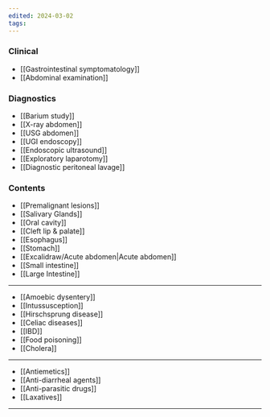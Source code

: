 ```yaml
---
edited: 2024-03-02
tags:
---
```

### Clinical
- [[Gastrointestinal symptomatology]] 
- [[Abdominal examination]] 
### Diagnostics
- [[Barium study]]
- [[X-ray abdomen]] 
- [[USG abdomen]] 
- [[UGI endoscopy]] 
- [[Endoscopic ultrasound]] 
- [[Exploratory laparotomy]] 
- [[Diagnostic peritoneal lavage]] 
### Contents 
- [[Premalignant lesions]] 
- [[Salivary Glands]] 
- [[Oral cavity]] 
- [[Cleft lip & palate]] 
- [[Esophagus]] 
- [[Stomach]] 
- [[Excalidraw/Acute abdomen|Acute abdomen]] 
- [[Small intestine]] 
- [[Large Intestine]] 
---
- [[Amoebic dysentery]] 
- [[Intussusception]]  
- [[Hirschsprung disease]] 
- [[Celiac diseases]] 
- [[IBD]] 
- [[Food poisoning]] 
- [[Cholera]] 
---
- [[Antiemetics]] 
- [[Anti-diarrheal agents]]
- [[Anti-parasitic drugs]] 
- [[Laxatives]] 
---